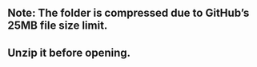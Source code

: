## Note: The folder is compressed due to GitHub’s 25MB file size limit.
## Unzip it before opening.
